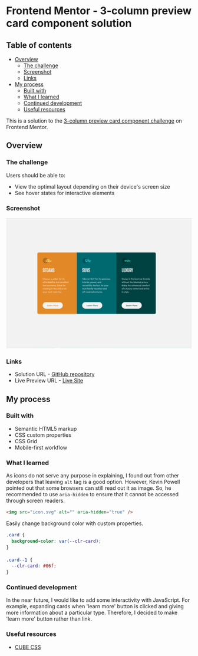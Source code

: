 # Frontend Mentor - 3-column preview card component solution

## Table of contents

- [Overview](#overview)
  - [The challenge](#the-challenge)
  - [Screenshot](#screenshot)
  - [Links](#links)
- [My process](#my-process)
  - [Built with](#built-with)
  - [What I learned](#what-i-learned)
  - [Continued development](#continued-development)
  - [Useful resources](#useful-resources)

This is a solution to the [3-column preview card component challenge](https://www.frontendmentor.io/challenges/3column-preview-card-component-pH92eAR2-) on Frontend Mentor.

## Overview

### The challenge

Users should be able to:

- View the optimal layout depending on their device's screen size
- See hover states for interactive elements

### Screenshot

![3-column preview card component](./assets/screenshots/screenshot.png)

### Links

- Solution URL -  [GitHub repository](https://github.com/dostonnabotov/frontendmentor/)
- Live Preview URL - [Live Site](https://dostonnabotov.github.io/frontendmentor/)

## My process

### Built with

- Semantic HTML5 markup
- CSS custom properties
- CSS Grid
- Mobile-first workflow

### What I learned


As icons do not serve any purpose in explaining, I found out from other developers that leaving `alt` tag is a good option. However, Kevin Powell pointed out that some browsers can still read out it as image. So, he recommended to use `aria-hidden` to ensure that it cannot be accessed through screen readers.

```html
<img src="icon.svg" alt="" aria-hidden="true" />
```

Easily change background color with custom properties.

```css
.card {
  background-color: var(--clr-card);
}

.card--1 { 
  --clr-card: #06f; 
}
```


### Continued development

In the near future, I would like to add some interactivity with JavaScript. For example, expanding cards when 'learn more' button is clicked and giving more information about a particular type. Therefore, I decided to make 'learn more' button rather than link.

### Useful resources

- [CUBE CSS](https://cube.fyi/)